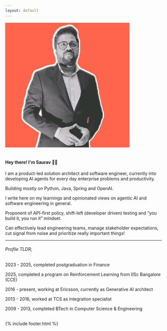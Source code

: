 ```yaml
---
layout: default
---
```


<div class="row content">
    <div class="col-md-12">
        <img src="/assets/face.jpg" class="face-img" />
        <br />
        <br />
        <h4>Hey there! I'm Saurav 👋🏽</h4>
        <p>I am a product-led solution architect and software engineer, currently into developing AI agents for every day enterprise problems and productivity.</p>
        <p>Building mostly on Python, Java, Spring and OpenAI.</p>
        <p>I write here on my learnings and opinionated views on agentic AI and software engineering in general.</p>
        <p>Proponent of API-first policy, shift-left (developer driven) testing and “you build it, you run it” mindset.</p>
        <p>Can effectively lead engineering teams, manage stakeholder expectations, cut signal from noise and prioritize really important things!</p>
        <hr />
        <h6>Profile <i>TLDR;</i></h6>
        <p>2023 - 2025, completed postgraduation in Finance</p>
        <p>2025, completed a program on Reinforcement Learning from IISc Bangalore (CCE)</p>
        <p>2016 - present, working at Ericsson, currently as Generative AI architect</p>
        <p>2013 - 2016, worked at TCS as integration specialist</p>
        <p>2009 - 2013, completed BTech in Computer Science & Engineering</p>
        <br />
    </div>
</div>
{% include footer.html %}
